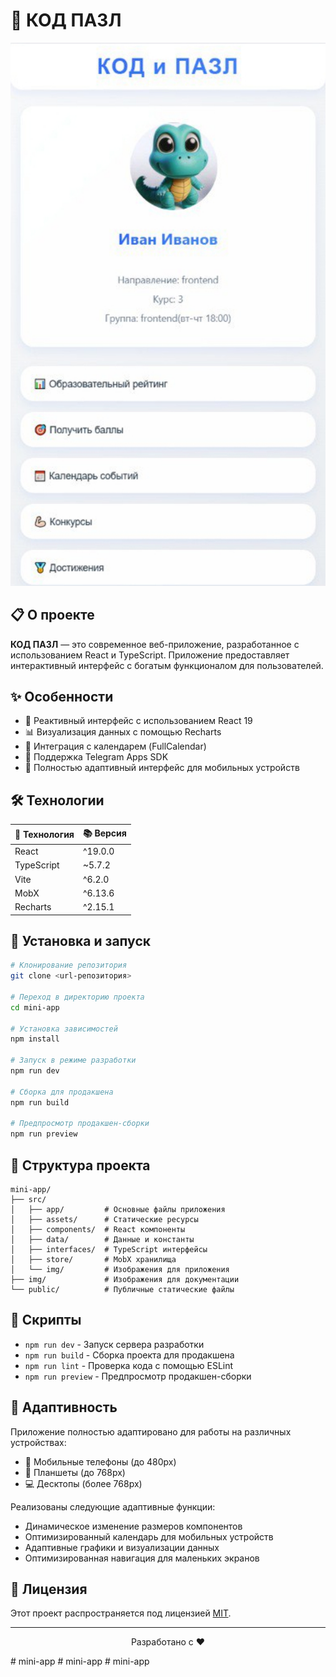 # 🚀 КОД ПАЗЛ

<div align="center">
  <img src="./img/img.jpg" alt="КОД ПАЗЛ" width="600px" />
</div>

## 📋 О проекте

**КОД ПАЗЛ** — это современное веб-приложение, разработанное с использованием React и TypeScript. Приложение предоставляет интерактивный интерфейс с богатым функционалом для пользователей.

## ✨ Особенности

- 🔄 Реактивный интерфейс с использованием React 19
- 📊 Визуализация данных с помощью Recharts
- 📅 Интеграция с календарем (FullCalendar)
- 📱 Поддержка Telegram Apps SDK
- 📱 Полностью адаптивный интерфейс для мобильных устройств

## 🛠️ Технологии

<div align="center">

| 🔧 Технология | 📚 Версия |
|--------------|-----------|
| React        | ^19.0.0   |
| TypeScript   | ~5.7.2    |
| Vite         | ^6.2.0    |
| MobX         | ^6.13.6   |
| Recharts     | ^2.15.1   |

</div>

## 🚀 Установка и запуск

```bash
# Клонирование репозитория
git clone <url-репозитория>

# Переход в директорию проекта
cd mini-app

# Установка зависимостей
npm install

# Запуск в режиме разработки
npm run dev

# Сборка для продакшена
npm run build

# Предпросмотр продакшен-сборки
npm run preview
```

## 📁 Структура проекта

```
mini-app/
├── src/
│   ├── app/         # Основные файлы приложения
│   ├── assets/      # Статические ресурсы
│   ├── components/  # React компоненты
│   ├── data/        # Данные и константы
│   ├── interfaces/  # TypeScript интерфейсы
│   ├── store/       # MobX хранилища
│   └── img/         # Изображения для приложения
├── img/             # Изображения для документации
└── public/          # Публичные статические файлы
```

## 🔧 Скрипты

- `npm run dev` - Запуск сервера разработки
- `npm run build` - Сборка проекта для продакшена
- `npm run lint` - Проверка кода с помощью ESLint
- `npm run preview` - Предпросмотр продакшен-сборки

## 📱 Адаптивность

Приложение полностью адаптировано для работы на различных устройствах:

- 📱 Мобильные телефоны (до 480px)
- 📱 Планшеты (до 768px)
- 💻 Десктопы (более 768px)

Реализованы следующие адаптивные функции:
- Динамическое изменение размеров компонентов
- Оптимизированный календарь для мобильных устройств
- Адаптивные графики и визуализации данных
- Оптимизированная навигация для маленьких экранов

## 📄 Лицензия

Этот проект распространяется под лицензией [MIT](LICENSE).

---

<div align="center">
  <p>Разработано с ❤️</p>
</div>
#   m i n i - a p p 
 
 #   m i n i - a p p 
 
 #   m i n i - a p p 
 
 